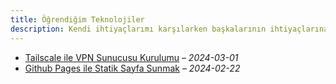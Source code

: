 ```yaml
---
title: Öğrendiğim Teknolojiler
description: Kendi ihtiyaçlarımı karşılarken başkalarının ihtiyaçlarına da cevap vermeye çalıştığım makaleler.
---
```


- [Tailscale ile VPN Sunucusu Kurulumu](tailscale-ile-vpn-sunucusu-kurulumu.md) &ndash; _2024-03-01_
- [Github Pages ile Statik Sayfa Sunmak](github-pages-statik-sayfa.md) &ndash; _2024-02-22_
